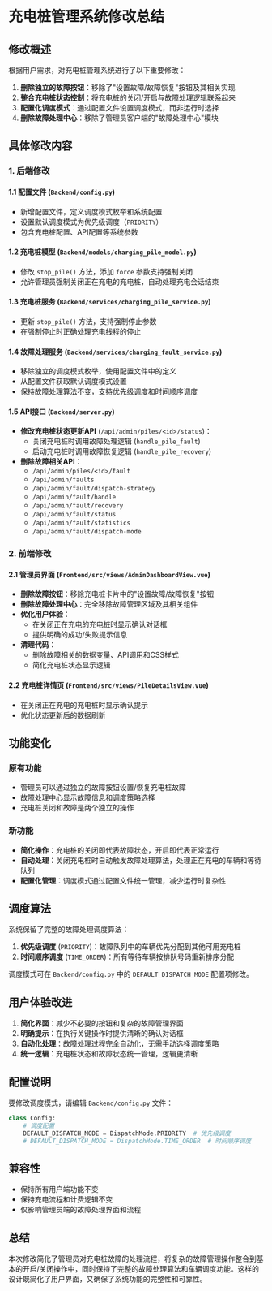 # 充电桩管理系统修改总结

## 修改概述

根据用户需求，对充电桩管理系统进行了以下重要修改：

1. **删除独立的故障按钮**：移除了"设置故障/故障恢复"按钮及其相关实现
2. **整合充电桩状态控制**：将充电桩的关闭/开启与故障处理逻辑联系起来
3. **配置化调度模式**：通过配置文件设置调度模式，而非运行时选择
4. **删除故障处理中心**：移除了管理员客户端的"故障处理中心"模块

## 具体修改内容

### 1. 后端修改

#### 1.1 配置文件 (`Backend/config.py`)
- 新增配置文件，定义调度模式枚举和系统配置
- 设置默认调度模式为优先级调度（`PRIORITY`）
- 包含充电桩配置、API配置等系统参数

#### 1.2 充电桩模型 (`Backend/models/charging_pile_model.py`)
- 修改 `stop_pile()` 方法，添加 `force` 参数支持强制关闭
- 允许管理员强制关闭正在充电的充电桩，自动处理充电会话结束

#### 1.3 充电桩服务 (`Backend/services/charging_pile_service.py`)
- 更新 `stop_pile()` 方法，支持强制停止参数
- 在强制停止时正确处理充电线程的停止

#### 1.4 故障处理服务 (`Backend/services/charging_fault_service.py`)
- 移除独立的调度模式枚举，使用配置文件中的定义
- 从配置文件获取默认调度模式设置
- 保持故障处理算法不变，支持优先级调度和时间顺序调度

#### 1.5 API接口 (`Backend/server.py`)
- **修改充电桩状态更新API** (`/api/admin/piles/<id>/status`)：
  - 关闭充电桩时调用故障处理逻辑 (`handle_pile_fault`)
  - 启动充电桩时调用故障恢复逻辑 (`handle_pile_recovery`)
- **删除故障相关API**：
  - `/api/admin/piles/<id>/fault`
  - `/api/admin/faults`
  - `/api/admin/fault/dispatch-strategy`
  - `/api/admin/fault/handle`
  - `/api/admin/fault/recovery`
  - `/api/admin/fault/status`
  - `/api/admin/fault/statistics`
  - `/api/admin/fault/dispatch-mode`

### 2. 前端修改

#### 2.1 管理员界面 (`Frontend/src/views/AdminDashboardView.vue`)
- **删除故障按钮**：移除充电桩卡片中的"设置故障/故障恢复"按钮
- **删除故障处理中心**：完全移除故障管理区域及其相关组件
- **优化用户体验**：
  - 在关闭正在充电的充电桩时显示确认对话框
  - 提供明确的成功/失败提示信息
- **清理代码**：
  - 删除故障相关的数据变量、API调用和CSS样式
  - 简化充电桩状态显示逻辑

#### 2.2 充电桩详情页 (`Frontend/src/views/PileDetailsView.vue`)
- 在关闭正在充电的充电桩时显示确认提示
- 优化状态更新后的数据刷新

## 功能变化

### 原有功能
- 管理员可以通过独立的故障按钮设置/恢复充电桩故障
- 故障处理中心显示故障信息和调度策略选择
- 充电桩关闭和故障是两个独立的操作

### 新功能
- **简化操作**：充电桩的关闭即代表故障状态，开启即代表正常运行
- **自动处理**：关闭充电桩时自动触发故障处理算法，处理正在充电的车辆和等待队列
- **配置化管理**：调度模式通过配置文件统一管理，减少运行时复杂性

## 调度算法

系统保留了完整的故障处理调度算法：

1. **优先级调度** (`PRIORITY`)：故障队列中的车辆优先分配到其他可用充电桩
2. **时间顺序调度** (`TIME_ORDER`)：所有等待车辆按排队号码重新排序分配

调度模式可在 `Backend/config.py` 中的 `DEFAULT_DISPATCH_MODE` 配置项修改。

## 用户体验改进

1. **简化界面**：减少不必要的按钮和复杂的故障管理界面
2. **明确提示**：在执行关键操作时提供清晰的确认对话框
3. **自动化处理**：故障处理过程完全自动化，无需手动选择调度策略
4. **统一逻辑**：充电桩状态和故障状态统一管理，逻辑更清晰

## 配置说明

要修改调度模式，请编辑 `Backend/config.py` 文件：

```python
class Config:
    # 调度配置
    DEFAULT_DISPATCH_MODE = DispatchMode.PRIORITY  # 优先级调度
    # DEFAULT_DISPATCH_MODE = DispatchMode.TIME_ORDER  # 时间顺序调度
```

## 兼容性

- 保持所有用户端功能不变
- 保持充电流程和计费逻辑不变
- 仅影响管理员端的故障处理界面和流程

## 总结

本次修改简化了管理员对充电桩故障的处理流程，将复杂的故障管理操作整合到基本的开启/关闭操作中，同时保持了完整的故障处理算法和车辆调度功能。这样的设计既简化了用户界面，又确保了系统功能的完整性和可靠性。 